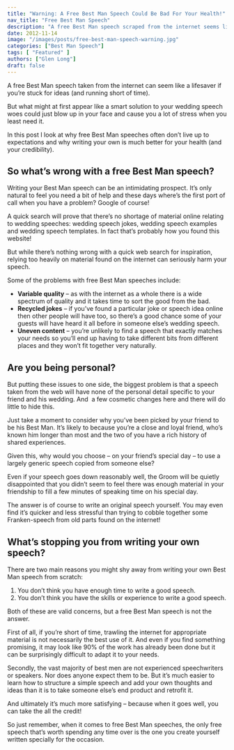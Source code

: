 ```yaml
---
title: "Warning: A Free Best Man Speech Could Be Bad For Your Health!"
nav_title: "Free Best Man Speech"
description: "A free Best Man speech scraped from the internet seems like an easy way to get started. But be warned. It could be bad for your health!"
date: 2012-11-14
image: "/images/posts/free-best-man-speech-warning.jpg"
categories: ["Best Man Speech"]
tags: [ "Featured" ]
authors: ["Glen Long"]
draft: false
---
```

A free Best Man speech taken from the internet can seem like a lifesaver if you’re stuck for ideas (and running short of time).

But what might at first appear like a smart solution to your wedding speech woes could just blow up in your face and cause you a lot of stress when you least need it.

In this post I look at why free Best Man speeches often don’t live up to expectations and why writing your own is much better for your health (and your credibility).

## So what’s wrong with a free Best Man speech?

Writing your Best Man speech can be an intimidating prospect. It’s only natural to feel you need a bit of help and these days where’s the first port of call when you have a problem? Google of course!

A quick search will prove that there’s no shortage of material online relating to wedding speeches: wedding speech jokes, wedding speech examples and wedding speech templates. In fact that’s probably how you found this website!

But while there’s nothing wrong with a quick web search for inspiration, relying too heavily on material found on the internet can seriously harm your speech.

Some of the problems with free Best Man speeches include:

- **Variable quality** – as with the internet as a whole there is a wide spectrum of quality and it takes time to sort the good from the bad.
- **Recycled jokes** – if you’ve found a particular joke or speech idea online then other people will have too, so there’s a good chance some of your guests will have heard it all before in someone else’s wedding speech.
- **Uneven content** – you’re unlikely to find a speech that exactly matches your needs so you’ll end up having to take different bits from different places and they won’t fit together very naturally.

## Are you being personal?

But putting these issues to one side, the biggest problem is that a speech taken from the web will have none of the personal detail specific to your friend and his wedding. And  a few cosmetic changes here and there will do little to hide this.

Just take a moment to consider why you’ve been picked by your friend to be his Best Man. It’s likely to because you’re a close and loyal friend, who’s known him longer than most and the two of you have a rich history of shared experiences.

Given this, why would you choose – on your friend’s special day – to use a largely generic speech copied from someone else?

Even if your speech goes down reasonably well, the Groom will be quietly disappointed that you didn’t seem to feel there was enough material in your friendship to fill a few minutes of speaking time on his special day.

The answer is of course to write an original speech yourself. You may even find it’s quicker and less stressful than trying to cobble together some Franken-speech from old parts found on the internet!

## What’s stopping you from writing your own speech?

There are two main reasons you might shy away from writing your own Best Man speech from scratch:

1. You don’t think you have enough time to write a good speech.
2. You don’t think you have the skills or experience to write a good speech.

Both of these are valid concerns, but a free Best Man speech is not the answer.

First of all, if you’re short of time, trawling the internet for appropriate material is not necessarily the best use of it. And even if you find something promising, it may look like 90% of the work has already been done but it can be surprisingly difficult to adapt it to your needs.

Secondly, the vast majority of best men are not experienced speechwriters or speakers. Nor does anyone expect them to be. But it’s much easier to learn how to structure a simple speech and add your own thoughts and ideas than it is to take someone else’s end product and retrofit it.

And ultimately it’s much more satisfying – because when it goes well, you can take the all the credit!

So just remember, when it comes to free Best Man speeches, the only free speech that’s worth spending any time over is the one you create yourself written specially for the occasion.